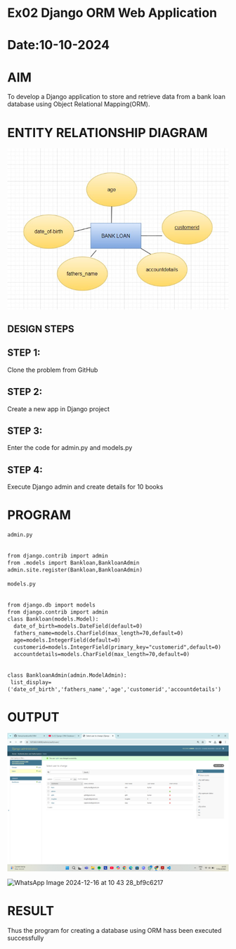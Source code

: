 # Ex02 Django ORM Web Application
# Date:10-10-2024
# AIM
To develop a Django application to store and retrieve data from a bank loan database using Object Relational Mapping(ORM).

# ENTITY RELATIONSHIP DIAGRAM

![alt text](ormimage.jpg)


## DESIGN STEPS
## STEP 1:
Clone the problem from GitHub

## STEP 2:
Create a new app in Django project

## STEP 3:
Enter the code for admin.py and models.py

## STEP 4:
Execute Django admin and create details for 10 books

# PROGRAM
```
admin.py 


from django.contrib import admin
from .models import Bankloan,BankloanAdmin
admin.site.register(Bankloan,BankloanAdmin)

models.py


from django.db import models
from django.contrib import admin
class Bankloan(models.Model):
  date_of_birth=models.DateField(default=0)
  fathers_name=models.CharField(max_length=70,default=0)
  age=models.IntegerField(default=0)
  customerid=models.IntegerField(primary_key="customerid",default=0) 
  accountdetails=models.CharField(max_length=70,default=0)


class BankloanAdmin(admin.ModelAdmin):
 list_display=('date_of_birth','fathers_name','age','customerid','accountdetails')

```
# OUTPUT
![alt text](<Screenshot (25).png>)

  ![WhatsApp Image 2024-12-16 at 10 43 28_bf9c6217](https://github.com/user-attachments/assets/ab4dd201-7a48-40ee-af85-a2ff168a6353)

# RESULT
Thus the program for creating a database using ORM hass been executed successfully
